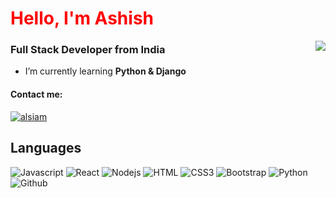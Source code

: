 <h1 align="left"><span style="color:red">Hello, I'm Ashish</h1>
<img align="right" src="https://t4.ftcdn.net/jpg/02/73/46/99/360_F_273469972_ESU9Rq3eIpSrK3xddlIEyDh7vrslbiGg.jpg" />

<h3 align="left">Full Stack Developer from India</h3>

-  I’m currently learning **Python & Django**

#### Contact me: 
<!--- (<p align="left">
 <a href="https://alsiam.com" target="blank">
  <img src="https://img.shields.io/badge/LinkedIn-0077B5?style=for-the-badge&logo=linkedin&logoColor=white" />
 </a>-->
 <a href="https://www.linkedin.com/in/ashish-kumar-49b452152" >
  <img src="https://img.shields.io/badge/LinkedIn-0077B5?style=for-the-badge&logo=linkedin&logoColor=white" alt="alsiam"/>
 </a>
</p>



## Languages

![Javascript](https://img.shields.io/badge/JavaScript-F7DF1E?style=for-the-badge&logo=javascript&logoColor=black)
![React](https://img.shields.io/badge/-React-61DBFB?style=for-the-badge&labelColor=black&logo=react&logoColor=61DBFB)
![Nodejs](https://img.shields.io/badge/Node.js-43853D?style=for-the-badge&logo=node.js&logoColor=white)
![HTML](https://img.shields.io/badge/HTML5-E34F26?style=for-the-badge&logo=html5&logoColor=white)
![CSS3](https://img.shields.io/badge/CSS3-1572B6?style=for-the-badge&logo=css3&logoColor=white)
![Bootstrap](https://img.shields.io/badge/Bootstrap-563D7C?style=for-the-badge&logo=bootstrap&logoColor=white)
![Python](https://img.shields.io/badge/Python-14354C?style=for-the-badge&logo=python&logoColor=white)
![Github](https://img.shields.io/badge/GitHub-100000?style=for-the-badge&logo=github&logoColor=white)





